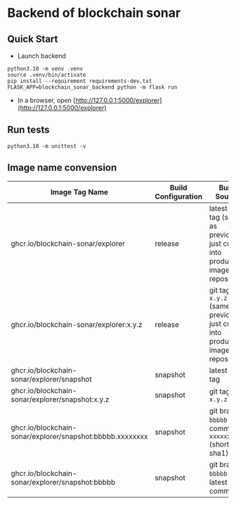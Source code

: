 # Backend of blockchain sonar
## Quick Start
* Launch backend
```shell
python3.10 -m venv .venv
source .venv/bin/activate
pip install --requirement requirements-dev.txt
FLASK_APP=blockchain_sonar_backend python -m flask run
```
* In a browser, open [http://127.0.0.1:5000/explorer](http://127.0.0.1:5000/explorer)

## Run tests

```shell
python3.10 -m unittest -v
```

## Image name convension

| Image Tag Name                                             | Build Configuration  | Build Source                                                                    |
|------------------------------------------------------------|----------------------|---------------------------------------------------------------------------------|
| ghcr.io/blockchain-sonar/explorer                          | release              | latest git tag (same as previous, just copy into production image repository)   |
| ghcr.io/blockchain-sonar/explorer:x.y.z                    | release              | git tag `x.y.z` (same as previous, just copy into production image repository)  |
| ghcr.io/blockchain-sonar/explorer/snapshot                 | snapshot             | latest git tag                                                                  |
| ghcr.io/blockchain-sonar/explorer/snapshot:x.y.z           | snapshot             | git tag `x.y.z`                                                                 |
| ghcr.io/blockchain-sonar/explorer/snapshot:bbbbb.xxxxxxxx  | snapshot             | git branch `bbbbb` on commit `xxxxxxxx` (short sha1)                            |
| ghcr.io/blockchain-sonar/explorer/snapshot:bbbbb           | snapshot             | git branch `bbbbb` on latest commit                                             |
